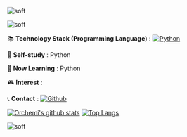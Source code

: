 ![soft](https://capsule-render.vercel.app/api?height=40&type=soft&color=ffffff&text=가슴이%20뛰는%20일을%20찾다&fontColor=ffd700&fontSize=30)

<!--
**Orchemi/I-am** is a ✨ _special_ ✨ repository because its `README.md` (this file) appears on your GitHub profile.

![header](https://capsule-render.vercel.app/api?type=waving&color=auto&height=300&section=header&text=capsule%20render&fontSize=90)


Here are some ideas to get you started:

- 🔭 I’m currently working on ...
- 🌱 I’m currently learning ...
- 👯 I’m looking to collaborate on ...
- 🤔 I’m looking for help with ...
- 💬 Ask me about ...
- 📫 How to reach me: ...
- 😄 Pronouns: ...
- ⚡ Fun fact: ...
- 📝 :memo:
- 💻 :computer:
- 😊 :blush:
-->

![soft](https://capsule-render.vercel.app/api?height=80&type=soft&color=ffd700&text=HAPPY%20DEVELOPER,%20Orchemi&fontColor=ffffff&fontSize=30)

📚 <b>Technology Stack (Programming Language)</b> : 
[![Python](https://img.shields.io/badge/Python-3776AB?logo=Python&logoColor=white)](https://github.com/topics/python)

🌱 <b>Self-study</b> : Python

🏫 <b>Now Learning</b> : Python

🎮 <b>Interest</b> :  

📞 <b>Contact</b> : [![Github](http://img.shields.io/badge/-Github%20Blog-black?style=flat-square&logo=github&link=https://Orchemi.github.io/)](https://Orchemi.github.io/)

[![Orchemi's github stats](https://github-readme-stats.vercel.app/api?username=Orchemi)](https://github.com/anuraghazra/github-readme-stats)
[![Top Langs](https://github-readme-stats.vercel.app/api/top-langs/?username=Orchemi&layout=compact)](https://github.com/anuraghazra/github-readme-stats)

![soft](https://capsule-render.vercel.app/api?height=10&type=soft&color=ffd700&fontColor=ffffff&fontSize=30&section=footer)
